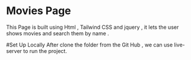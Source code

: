# Movies Page
This Page is built using Html , Tailwind CSS and jquery , it lets the user shows movies and search them by name . 

#Set Up Locally 
After clone the folder from the Git Hub , we can use live-server to run the project.
